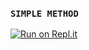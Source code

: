 
### `SIMPLE METHOD`
[![Run on Repl.it](https://repl.it/badge/github/quiec/whatsAlfa)](https://replit.com/@Nightbot2O/baileys-qr?v=1) 

